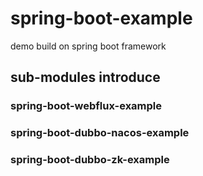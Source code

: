 # spring-boot-example
demo build on spring boot framework

## sub-modules introduce

### spring-boot-webflux-example

### spring-boot-dubbo-nacos-example

### spring-boot-dubbo-zk-example
